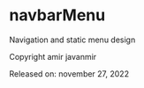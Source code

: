 # navbarMenu
Navigation and static menu design

Copyright amir javanmir

Released on: november 27, 2022
